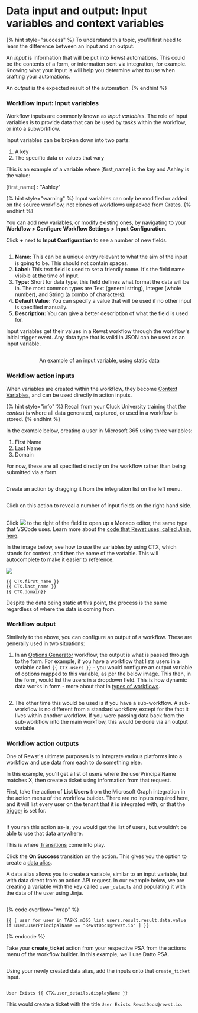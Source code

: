 # Data input and output: Input variables and context variables

{% hint style="success" %}
To understand this topic, you'll first need to learn the difference between an input and an output.&#x20;

An _input_ is information that will be put into Rewst automations. This could be the contents of a form, or information sent via integration, for example. Knowing what your input is will help you determine what to use when crafting your automations.

An _output_ is the expected result of the automation.&#x20;
{% endhint %}

### Workflow input: Input variables

Workflow inputs are commonly known as _input variables_. The role of input variables is to provide data that can be used by tasks within the workflow, or into a subworkflow.

Input variables can be broken down into two parts:&#x20;

1. A key&#x20;
2. The specific data or values that vary

This is an example of a variable where \[first\_name] is the key and Ashley is the value:

&#x20;               \[first\_name] : "Ashley"

{% hint style="warning" %}
Input variables can only be modified or added on the source workflow, not clones of workflows unpacked from Crates.
{% endhint %}

You can add new variables, or modify existing ones, by navigating to your **Workflow > Configure Workflow Settings  > Input Configuration**.

Click **+** next to **Input Configuration** to see a number of new fields.

<figure><img src="../../../.gitbook/assets/Screenshot 2025-03-07 at 3.50.21 PM.png" alt=""><figcaption></figcaption></figure>

1. **Name:** This can be a unique entry relevant to what the aim of the input is going to be. This should not contain spaces.&#x20;
2. **Label:** This text field is used to set a friendly name. It's the field name visible at the time of input.&#x20;
3. **Type:** Short for data type, this field defines what format the data will be in. The most common types are Text (general string), Integer (whole number), and String (a combo of characters).&#x20;
4. **Default Value:** You can specify a value that will be used if no other input is specified manually.
5. **Description:** You can give a better description of what the field is used for.

Input variables get their values in a Rewst workflow through the workflow's initial trigger event. Any data type that is valid in JSON can be used as an input variable.

<div align="center"><figure><img src="../../../.gitbook/assets/input-configuration-example (1).png" alt=""><figcaption><p>An example of an input variable, using static data</p></figcaption></figure></div>

### Workflow action inputs

When variables are created within the workflow, they become [Context Variables](broken-reference), and can be used directly in action inputs.

{% hint style="info" %}
Recall from your Cluck University training that _the context_ is where all data generated, captured, or used in a workflow is stored.
{% endhint %}

In the example below, creating a user in Microsoft 365 using three variables:

1. First Name
2. Last Name
3. Domain

For now, these are all specified directly on the workflow rather than being submitted via a form.

<figure><img src="../../../.gitbook/assets/input-configuration-example (2).png" alt=""><figcaption></figcaption></figure>

Create an action by dragging it from the integration list on the left menu.

<figure><img src="../../../.gitbook/assets/m365-create-user-example-action.png" alt=""><figcaption></figcaption></figure>

Click on this action to reveal a number of input fields on the right-hand side.

<figure><img src="../../../.gitbook/assets/m365-create-user-example-inputs.png" alt=""><figcaption></figcaption></figure>

Click ![](<../../../.gitbook/assets/Screenshot 2025-03-13 at 5.55.52 PM.png>) to the right of the field to open up a Monaco editor, the same type that VSCode uses. Learn more about the [code that Rewst uses, called Jinja, here](../../jinja/intro-to-jinja.md).

In the image below,  see how to use the variables by using CTX, which stands for context, and then the name of the variable. This will autocomplete to make it easier to reference.

![](../../../.gitbook/assets/workflow-action-outputs1.png)

```django
{{ CTX.first_name }}
{{ CTX.last_name }}
{{ CTX.domain}}
```

Despite the data being static at this point, the process is the same regardless of where the data is coming from.

### Workflow output

Similarly to the above, you can configure an output of a workflow. These are generally used in two situations:

1. In an [Options Generator](broken-reference) workflow, the output is what is passed through to the form. For example, if you have a workflow that lists users in a variable called `{{ CTX.users }}` - you would configure an output variable of options mapped to this variable, as per the below image. This then, in the form, would list the users in a dropdown field. This is how dynamic data works in form - more about that in [types of workflows](option-generator-workflows.md).

<figure><img src="../../../.gitbook/assets/output-configuration-example.png" alt=""><figcaption></figcaption></figure>

2. The other time this would be used is if you have a sub-workflow. A sub-workflow is no different from a standard workflow, except for the fact it lives within another workflow. If you were passing data back from the sub-workflow into the main workflow, this would be done via an output variable.

### Workflow action outputs

One of Rewst's ultimate purposes is to integrate various platforms into a workflow and use data from each to do something else.

In this example, you'll get a list of users where the userPrincipalName matches X, then create a ticket using information from that request.

First, take the action of **List Users** from the Microsoft Graph integration in the action menu of the workflow builder. There are no inputs required here, and it will list every user on the tenant that it is integrated with, or that the [trigger](../intro-to-triggers/) is set for.

<figure><img src="../../../.gitbook/assets/Screenshot 2025-03-24 at 11.45.15 AM.png" alt=""><figcaption></figcaption></figure>

If you ran this action as-is, you would get the list of users, but wouldn't be able to use that data anywhere.

This is where [Transitions](broken-reference) come into play.

Click the **On Success** transition on the action. This gives you the option to create a [data alias](data-aliases.md).

A data alias allows you to create a variable, similar to an input variable, but with data direct from an action API request. In our example below, we are creating a variable with the key called `user_details` and populating it with the data of the user using Jinja.

<figure><img src="../../../.gitbook/assets/data-aliases-example.png" alt=""><figcaption></figcaption></figure>

{% code overflow="wrap" %}
```django
{{ [ user for user in TASKS.m365_list_users.result.result.data.value if user.userPrincipalName == "RewstDocs@rewst.io" ] }}
```
{% endcode %}

Take your **create\_ticket** action from your respective PSA from the actions menu of the workflow builder. In this example, we'll use Datto PSA.

<figure><img src="../../../.gitbook/assets/transitions-example.png" alt=""><figcaption></figcaption></figure>

Using your newly created data alias, add the inputs onto that `create_ticket` input.

<figure><img src="../../../.gitbook/assets/data-alias-ticket-title-example.png" alt=""><figcaption></figcaption></figure>

```django
User Exists {{ CTX.user_details.displayName }}
```

This would create a ticket with the title `User Exists RewstDocs@rewst.io`.
